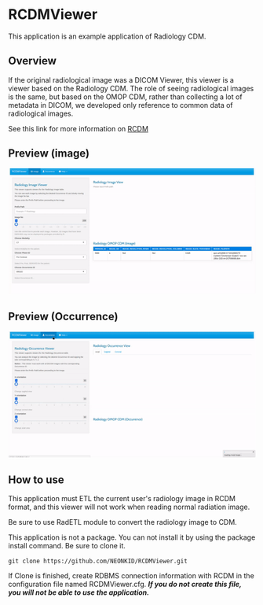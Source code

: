 # RCDMViewer

This application is an example application of Radiology CDM.



## Overview

If the original radiological image was a DICOM Viewer, this viewer is a viewer based on the Radiology CDM. The role of seeing radiological images is the same, but based on the OMOP CDM, rather than collecting a lot of metadata in DICOM, we developed only reference to common data of radiological images.

See this link for more information on [RCDM](https://github.com/OHDSI/Radiology-CDM)



## Preview (image)

![Radiology_Image](images/preview-image.gif)



## Preview (Occurrence)

![Radiology_Occurrence](images/preview-occurrence.gif)



## How to use

This application must ETL the current user's radiology image in RCDM format, and this viewer will not work when reading normal radiation image.

Be sure to use RadETL module to convert the radiology image to CDM.

This application is not a package. You can not install it by using the package install command. Be sure to clone it.

```
git clone https://github.com/NEONKID/RCDMViewer.git
```

If Clone is finished, create RDBMS connection information with RCDM in the configuration file named RCDMViewer.cfg. ***If you do not create this file, you will not be able to use the application.***

